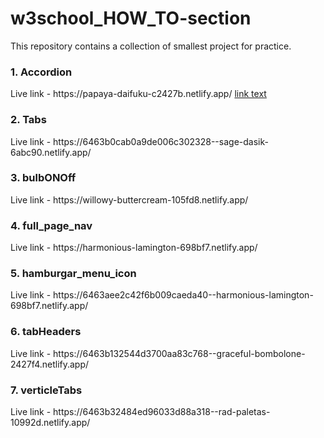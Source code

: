 # w3school_HOW_TO-section
This repository contains a collection of smallest project for practice.

<h3>1. Accordion</h3>
  Live link - https://papaya-daifuku-c2427b.netlify.app/
  <a href="https://papaya-daifuku-c2427b.netlify.app/">link text</a>

<h3>2. Tabs</h3>
  Live link - https://6463b0cab0a9de006c302328--sage-dasik-6abc90.netlify.app/

<h3>3. bulbONOff</h3>
  Live link - https://willowy-buttercream-105fd8.netlify.app/

<h3>4. full_page_nav</h3>
  Live link - https://harmonious-lamington-698bf7.netlify.app/

<h3>5. hamburgar_menu_icon</h3>
  Live link - https://6463aee2c42f6b009caeda40--harmonious-lamington-698bf7.netlify.app/

<h3>6. tabHeaders</h3>
  Live link - https://6463b132544d3700aa83c768--graceful-bombolone-2427f4.netlify.app/

<h3>7. verticleTabs</h3>
  Live link - https://6463b32484ed96033d88a318--rad-paletas-10992d.netlify.app/
